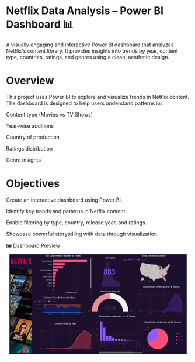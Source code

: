 # Netflix Data Analysis – Power BI Dashboard 📊
A visually engaging and interactive Power BI dashboard that analyzes Netflix's content library. It provides insights into trends by year, content type, countries, ratings, and genres using a clean, aesthetic design.

# Overview
This project uses Power BI to explore and visualize trends in Netflix content. The dashboard is designed to help users understand patterns in:

Content type (Movies vs TV Shows)

Year-wise additions

Country of production

Ratings distribution

Genre insights

# Objectives
Create an interactive dashboard using Power BI.

Identify key trends and patterns in Netflix content.

Enable filtering by type, country, release year, and ratings.

Showcase powerful storytelling with data through visualization.

🖼️ Dashboard Preview
![Netflix Data Analysis](Images/netflix.png)
